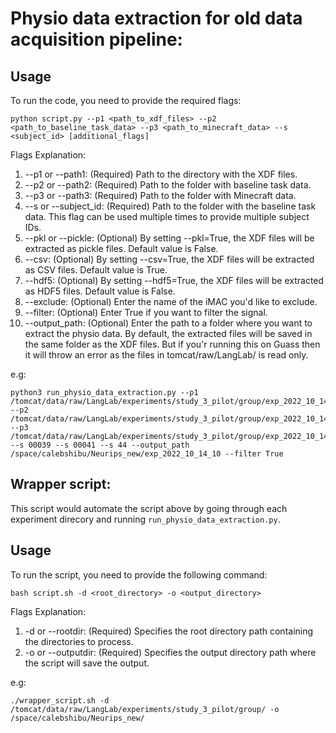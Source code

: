 # Physio data extraction for old data acquisition pipeline:

## Usage
To run the code, you need to provide the required flags:
```
python script.py --p1 <path_to_xdf_files> --p2 <path_to_baseline_task_data> --p3 <path_to_minecraft_data> --s <subject_id> [additional_flags]
```

Flags Explanation:
1. --p1 or --path1: (Required) Path to the directory with the XDF files.
2. --p2 or --path2: (Required) Path to the folder with baseline task data.
3. --p3 or --path3: (Required) Path to the folder with Minecraft data.
4. --s or --subject_id: (Required) Path to the folder with the baseline task data. This flag can be used multiple times to provide multiple subject IDs.
5. --pkl or --pickle: (Optional) By setting --pkl=True, the XDF files will be extracted as pickle files. Default value is False.
6. --csv: (Optional) By setting --csv=True, the XDF files will be extracted as CSV files. Default value is True.
7. --hdf5: (Optional) By setting --hdf5=True, the XDF files will be extracted as HDF5 files. Default value is False.
8. --exclude: (Optional) Enter the name of the iMAC you'd like to exclude.
9. --filter: (Optional) Enter True if you want to filter the signal.
10. --output_path: (Optional) Enter the path to a folder where you want to extract the physio data. By default, the extracted files will be saved in the same folder as the XDF files. But if you'r running this on Guass then it will throw an error as the files in tomcat/raw/LangLab/ is read only. 

e.g:
```
python3 run_physio_data_extraction.py --p1 /tomcat/data/raw/LangLab/experiments/study_3_pilot/group/exp_2022_10_14_10/ --p2 /tomcat/data/raw/LangLab/experiments/study_3_pilot/group/exp_2022_10_14_10/baseline_tasks/ --p3 /tomcat/data/raw/LangLab/experiments/study_3_pilot/group/exp_2022_10_14_10/minecraft/ --s 00039 --s 00041 --s 44 --output_path /space/calebshibu/Neurips_new/exp_2022_10_14_10 --filter True
```

## Wrapper script:
This script would automate the script above by going through each experiment direcory and running `run_physio_data_extraction.py`. 

## Usage
To run the script, you need to provide the following command:
```
bash script.sh -d <root_directory> -o <output_directory>
```

Flags Explanation:
1. -d or --rootdir: (Required) Specifies the root directory path containing the directories to process.
2. -o or --outputdir: (Required) Specifies the output directory path where the script will save the output.

e.g:
```
./wrapper_script.sh -d /tomcat/data/raw/LangLab/experiments/study_3_pilot/group/ -o /space/calebshibu/Neurips_new/
```